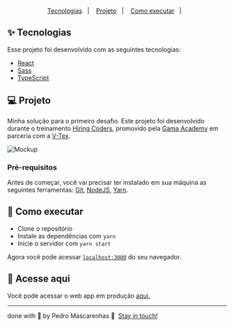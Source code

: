 <p align="center">
  <a href="#-tecnologias">Tecnologias</a>&nbsp;&nbsp;&nbsp;|&nbsp;&nbsp;&nbsp;
  <a href="#-projeto">Projeto</a>&nbsp;&nbsp;&nbsp;|&nbsp;&nbsp;&nbsp;
  <a href="#-como-executar">Como executar</a>&nbsp;&nbsp;&nbsp;|&nbsp;&nbsp;&nbsp;
</p>

## ✨ Tecnologias

Esse projeto foi desenvolvido com as seguintes tecnologias:

- [React](https://reactjs.org)
- [Sass](https://sass-lang.com/)
- [TypeScript](https://www.typescriptlang.org/)

## 💻 Projeto
Minha solução para o primeiro desafio.
Este projeto foi desenvolvido durante o treinamento [Hiring Coders](https://www.hiringcoders.com.br/),
promovido pela [Gama Academy](https://www.gama.academy/") em parceria com a [V-Tex](https://vtex.com/br-pt/).

<img alt="Mockup" src="https://res.cloudinary.com/pedro-drosa/image/upload/v1626478440/lp_qgvjt4.jpg">

### Pré-requisitos
Antes de começar, você vai precisar ter instalado em sua máquina as seguintes ferramentas: [Git](https://git-scm.com), [NodeJS](https://nodejs.org), [Yarn](https://classic.yarnpkg.com).


## 🚀 Como executar

- Clone o repositório
- Instale as dependências com `yarn`
- Inicie o servidor com `yarn start`

Agora você pode acessar [`localhost:3000`](http://localhost:3000) do seu navegador.

## 📄 Acesse aqui

Você pode acessar o web app em produção [aqui.](https://pedro-drosa-hiring-coders-landing-page.netlify.app/)

---

done with 💙 by Pedro Mascarenhas 👋  [Stay in touch!](https://www.linkedin.com/in/pedrojuraci/)
